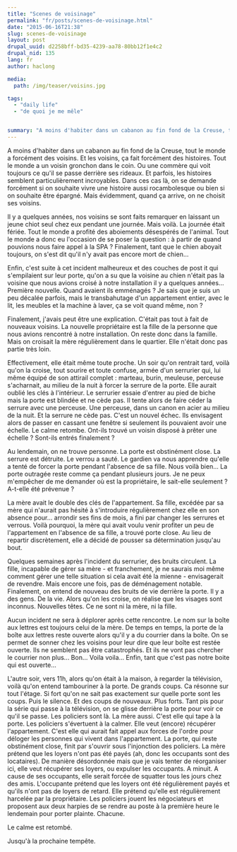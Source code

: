 ```yaml
---
title: "Scenes de voisinage"
permalink: "fr/posts/scenes-de-voisinage.html"
date: "2015-06-16T21:38"
slug: scenes-de-voisinage
layout: post
drupal_uuid: d2258bff-bd35-4239-aa78-80bb12f1e4c2
drupal_nid: 135
lang: fr
author: haclong

media:
  path: /img/teaser/voisins.jpg

tags:
  - "daily life"
  - "de quoi je me mêle"


summary: "A moins d'habiter dans un cabanon au fin fond de la Creuse, tout le monde a forcément des voisins. Et les voisins, ça fait forcément des histoires. Tout le monde a un voisin gronchon dans le coin. Ou une commère qui voit toujours ce qu'il se passe derrière ses rideaux. Et parfois, les histoires semblent particulièrement incroyables. Dans ces cas là, on se demande forcément si on souhaite vivre une histoire aussi rocambolesque ou bien si on souhaite être épargné. Mais évidemment, quand ça arrive, on ne choisit ses voisins."
---
```


A moins d'habiter dans un cabanon au fin fond de la Creuse, tout le monde a forcément des voisins. Et les voisins, ça fait forcément des histoires. Tout le monde a un voisin gronchon dans le coin. Ou une commère qui voit toujours ce qu'il se passe derrière ses rideaux. Et parfois, les histoires semblent particulièrement incroyables. Dans ces cas là, on se demande forcément si on souhaite vivre une histoire aussi rocambolesque ou bien si on souhaite être épargné. Mais évidemment, quand ça arrive, on ne choisit ses voisins.

Il y a quelques années, nos voisins se sont faits remarquer en laissant un jeune chiot seul chez eux pendant une journée. Mais voilà. La journée était fériée. Tout le monde a profité des aboiements désespérés de l'animal. Tout le monde a donc eu l'occasion de se poser la question : à partir de quand pouvions nous faire appel à la SPA ? Finalement, tant que le chien aboyait toujours, on s'est dit qu'il n'y avait pas encore mort de chien...

Enfin, c'est suite à cet incident malheureux et des couches de post it qui s'empilaient sur leur porte, qu'on a su que la voisine au chien n'était pas la voisine que nous avions croisé à notre installation il y a quelques années... Première nouvelle. Quand avaient ils emménagés ? Je sais que je suis un peu décalée parfois, mais le transbahutage d'un appartement entier, avec le lit, les meubles et la machine à laver, ça se voit quand même, non ?

Finalement, j'avais peut être une explication. C'était pas tout à fait de nouveaux voisins. La nouvelle propriétaire est la fille de la personne que nous avions rencontré à notre installation. On reste donc dans la famille. Mais on croisait la mère régulièrement dans le quartier. Elle n'était donc pas partie très loin.

Effectivement, elle était même toute proche. Un soir qu'on rentrait tard, voilà qu'on la croise, tout sourire et toute confuse, armée d'un serrurier qui, lui même équipé de son attirail complet : marteau, burin, meuleuse, perceuse s'acharnait, au milieu de la nuit à forcer la serrure de la porte. Elle aurait oublié les clés à l'intérieur. Le serrurier essaie d'entrer au pied de biche mais la porte est blindée et ne cède pas. Il tente alors de faire céder la serrure avec une perceuse. Une perceuse, dans un canon en acier au milieu de la nuit. Et la serrure ne cède pas. C'est un nouvel échec. Ils envisagent alors de passer en cassant une fenêtre si seulement ils pouvaient avoir une échelle. Le calme retombe. Ont-ils trouvé un voisin disposé à prêter une échelle ? Sont-ils entrés finalement ?

Au lendemain, on ne trouve personne. La porte est obstinément close. La serrure est détruite. Le verrou a sauté. Le gardien va nous apprendre qu'elle a tenté de forcer la porte pendant l'absence de sa fille. Nous voilà bien... La porte outragée reste comme ça pendant plusieurs jours. Je ne peux m'empêcher de me demander où est la propriétaire, le sait-elle seulement ? A-t-elle été prévenue ?

La mère avait le double des clés de l'appartement. Sa fille, excédée par sa mère qui n'aurait pas hésité à s'introduire régulièrement chez elle en son absence pour... arrondir ses fins de mois, a fini par changer les serrures et verrous. Voilà pourquoi, la mère qui avait voulu venir profiter un peu de l'appartement en l'absence de sa fille, a trouvé porte close. Au lieu de repartir discrètement, elle a décidé de pousser sa détermination jusqu'au bout.

Quelques semaines après l'incident du serrurier, des bruits circulent. La fille, incapable de gérer sa mère - et franchement, je ne saurais moi même comment gérer une telle situation si cela avait été la mienne - envisagerait de revendre. Mais encore une fois, pas de déménagement notable. Finalement, on entend de nouveau des bruits de vie derrière la porte. Il y a des gens. De la vie. Alors qu'on les croise, on réalise que les visages sont inconnus. Nouvelles têtes. Ce ne sont ni la mère, ni la fille.

Aucun incident ne sera à déplorer après cette rencontre. Le nom sur la boîte aux lettres est toujours celui de la mère. De temps en temps, la porte de la boîte aux lettres reste ouverte alors qu'il y a du courrier dans la boîte. On se permet de sonner chez les voisins pour leur dire que leur boîte est restée ouverte. Ils ne semblent pas être catastrophés. Et ils ne vont pas chercher le courrier non plus... Bon... Voila voila... Enfin, tant que c'est pas notre boite qui est ouverte...

L'autre soir, vers 11h, alors qu'on était à la maison, à regarder la télévision, voilà qu'on entend tambouriner à la porte. De grands coups. Ca résonne sur tout l'étage. Si fort qu'on ne sait pas exactement sur quelle porte sont les coups. Puis le silence. Et des coups de nouveaux. Plus forts. Tant pis pour la série qui passe à la télévision, on se glisse derrière la porte pour voir ce qu'il se passe. Les policiers sont là. La mère aussi. C'est elle qui tape à la porte. Les policiers s'évertuent à la calmer. Elle veut (encore) récupérer l'appartement. C'est elle qui aurait fait appel aux forces de l'ordre pour déloger les personnes qui vivent dans l'appartement. La porte, qui reste obstinément close, finit par s'ouvrir sous l'injonction des policiers. La mère prétend que les loyers n'ont pas été payés (ah, donc les occupants sont des locataires). De manière désordonnée mais que je vais tenter de réorganiser ici, elle veut récupérer ses loyers, ou expulser les occupants. A minuit. A cause de ses occupants, elle serait forcée de squatter tous les jours chez des amis. L'occupante prétend que les loyers ont été régulièrement payés et qu'ils n'ont pas de loyers de retard. Elle prétend qu'elle est régulièrement harcelée par la propriétaire. Les policiers jouent les négociateurs et proposent aux deux harpies de se rendre au poste à la première heure le lendemain pour porter plainte. Chacune.

Le calme est retombé.

Jusqu'à la prochaine tempête.
